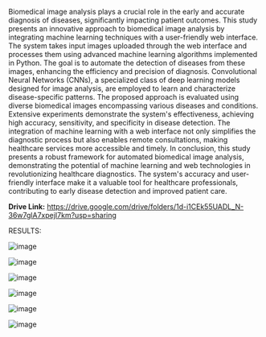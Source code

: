 Biomedical image analysis plays a crucial role in the early and accurate diagnosis of diseases, significantly impacting patient outcomes. This study presents an innovative approach to biomedical image analysis by integrating machine learning techniques with a user-friendly web interface. 
The system takes input images uploaded through the web interface and processes them using advanced machine learning algorithms implemented in Python. The goal is to automate the detection of diseases from these images, enhancing the efficiency and precision of diagnosis. 
Convolutional Neural Networks (CNNs), a specialized class of deep learning models designed for image analysis, are employed to learn and characterize disease-specific patterns. The proposed approach is evaluated using diverse biomedical images encompassing various diseases and conditions.
Extensive experiments demonstrate the system's effectiveness, achieving high accuracy, sensitivity, and specificity in disease detection. The integration of machine learning with a web interface not only simplifies the diagnostic process but also enables remote consultations, making healthcare services more accessible and timely. 
In conclusion, this study presents a robust framework for automated biomedical image analysis, demonstrating the potential of machine learning and web technologies in revolutionizing healthcare diagnostics. 
The system's accuracy and user-friendly interface make it a valuable tool for healthcare professionals, contributing to early disease detection and improved patient care.

**Drive Link:** https://drive.google.com/drive/folders/1d-i1CEk55UADL_N-36w7glA7xpejI7km?usp=sharing

RESULTS:


![image](https://github.com/Vishalasinga11/AI-POWERED-BIOMEDICAL-IMAGE-ANALYSIS/assets/102615378/9f6211da-0851-43bb-9468-229b86064a6a)


![image](https://github.com/Vishalasinga11/AI-POWERED-BIOMEDICAL-IMAGE-ANALYSIS/assets/102615378/c318cfd6-6c00-47ad-9ab2-82d57beb63ae)


![image](https://github.com/Vishalasinga11/AI-POWERED-BIOMEDICAL-IMAGE-ANALYSIS/assets/102615378/45de9988-5548-40fc-86e1-cbad3cc35591)


![image](https://github.com/Vishalasinga11/AI-POWERED-BIOMEDICAL-IMAGE-ANALYSIS/assets/102615378/508f7984-4d92-4c02-8f5d-e783885f5e1b)


![image](https://github.com/Vishalasinga11/AI-POWERED-BIOMEDICAL-IMAGE-ANALYSIS/assets/102615378/28a9bc0f-09a0-4165-8ed3-a8b2026d7c5d)


![image](https://github.com/Vishalasinga11/AI-POWERED-BIOMEDICAL-IMAGE-ANALYSIS/assets/102615378/fa19f396-7647-4926-a62e-e02440e79585)

